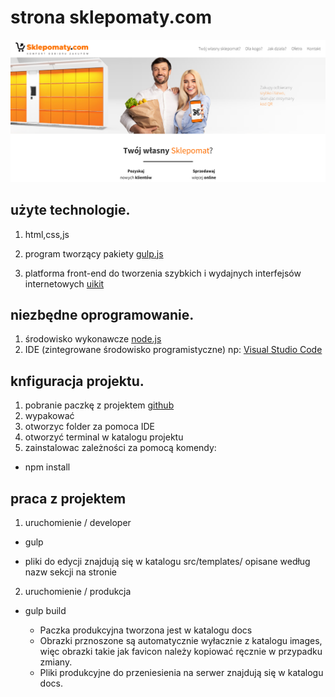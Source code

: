 # strona sklepomaty.com

![Sklepomaty](./sklepomaty.png)

## użyte technologie.

1. html,css,js
2. program tworzący pakiety [gulp.js](https://gulpjs.com/)

3. platforma front-end do tworzenia szybkich i wydajnych interfejsów internetowych [uikit](https://getuikit.com/)

## niezbędne oprogramowanie.

1. środowisko wykonawcze [node.js](https://nodejs.org/en/)
2. IDE (zintegrowane środowisko programistyczne) np: [Visual Studio Code](https://code.visualstudio.com/)

## knfiguracja projektu.

1. pobranie paczkę z projektem [github](https://github.com/pablop76/sklepomat)
2. wypakować
3. otworzyc folder za pomoca IDE
4. otworzyć terminal w katalogu projektu
5. zainstalowac zależności za pomocą komendy:

- npm install

## praca z projektem

1. uruchomienie / developer

- gulp

 - pliki do edycji znajdują się w katalogu src/templates/ opisane według nazw sekcji na stronie


2. uruchomienie / produkcja

- gulp build

    - Paczka produkcyjna tworzona jest w katalogu docs
    - Obrazki prznoszone są automatycznie wyłacznie z katalogu images, więc obrazki takie jak favicon należy kopiować ręcznie w przypadku zmiany.
    - Pliki produkcyjne do przeniesienia na serwer znajdują się w katalogu docs.
